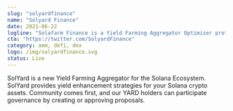 ```yaml
---
slug: "solyardfinance"
name: "Solyard Finance"
date: 2021-06-22
logline: "Solafarm Finance is a Yield Farming Aggregator Optimizer protocol on Solana."
cta: "https://twitter.com/SolyardFinance"
category: amm, defi, dex
logo: /img/solyardfinance.svg
status: Live
---
```


SolYard is a new Yield Farming Aggregator for the Solana Ecosystem. SolYard provides yield enhancement strategies for your Solana crypto assets. Community comes first, and our YARD holders can participate governance by creating or approving proposals.